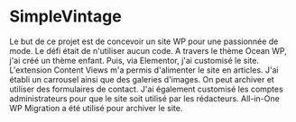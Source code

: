 # SimpleVintage
Le but de ce projet est de concevoir un site WP pour une passionnée de mode. Le défi était de n'utiliser aucun code. A travers le thème Ocean WP, j'ai créé un thème enfant. Puis, via Elementor, j'ai customisé le site. L'extension Content Views m'a permis d'alimenter le site en articles. J'ai établi un carrousel ainsi que des galeries d'images. On peut archiver et utiliser des formulaires de contact. J'ai également customisé les comptes administrateurs pour que le site soit utilisé par les rédacteurs. All-in-One WP Migration a été utilisé pour archiver le site.    